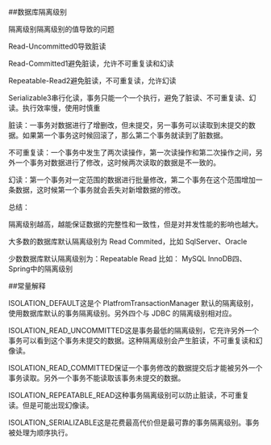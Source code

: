 ##数据库隔离级别



隔离级别隔离级别的值导致的问题

Read-Uncommitted0导致脏读

Read-Committed1避免脏读，允许不可重复读和幻读

Repeatable-Read2避免脏读，不可重复读，允许幻读

Serializable3串行化读，事务只能一个一个执行，避免了脏读、不可重复读、幻读。执行效率慢，使用时慎重

脏读：一事务对数据进行了增删改，但未提交，另一事务可以读取到未提交的数据。如果第一个事务这时候回滚了，那么第二个事务就读到了脏数据。

不可重复读：一个事务中发生了两次读操作，第一次读操作和第二次操作之间，另外一个事务对数据进行了修改，这时候两次读取的数据是不一致的。

幻读：第一个事务对一定范围的数据进行批量修改，第二个事务在这个范围增加一条数据，这时候第一个事务就会丢失对新增数据的修改。

总结：

隔离级别越高，越能保证数据的完整性和一致性，但是对并发性能的影响也越大。

大多数的数据库默认隔离级别为 Read Commited，比如 SqlServer、Oracle

少数数据库默认隔离级别为：Repeatable Read 比如： MySQL InnoDB四、Spring中的隔离级别



##常量解释

ISOLATION_DEFAULT这是个 PlatfromTransactionManager 默认的隔离级别，使用数据库默认的事务隔离级别。另外四个与 JDBC 的隔离级别相对应。

ISOLATION_READ_UNCOMMITTED这是事务最低的隔离级别，它充许另外一个事务可以看到这个事务未提交的数据。这种隔离级别会产生脏读，不可重复读和幻像读。

ISOLATION_READ_COMMITTED保证一个事务修改的数据提交后才能被另外一个事务读取。另外一个事务不能读取该事务未提交的数据。

ISOLATION_REPEATABLE_READ这种事务隔离级别可以防止脏读，不可重复读。但是可能出现幻像读。

ISOLATION_SERIALIZABLE这是花费最高代价但是最可靠的事务隔离级别。事务被处理为顺序执行。

